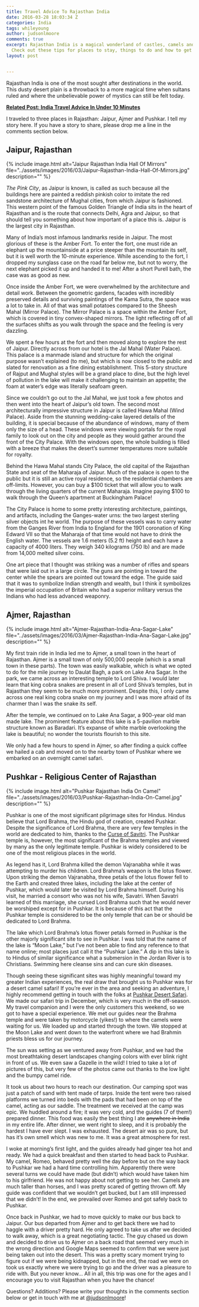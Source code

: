 ```yaml
---
title: Travel Advice To Rajasthan India
date: 2016-03-28 18:03:34 Z
categories: India
tags: whileyoung
author: judsonlmoore
comments: true
excerpt: Rajasthan India is a magical wonderland of castles, camels and amazing food!
  Check out these tips for places to stay, things to do and how to get around!
layout: post


---
```


Rajasthan India is one of the most sought after destinations in the world. This dusty desert plain is a throwback to a more magical time when sultans ruled and where the unbelievable power of mystics can still be felt today.

**[Related Post: India Travel Advice In Under 10 Minutes](https://www.judsonlmoore.com/travel-advice-india/)**

I traveled to three places in Rajasthan: Jaipur, Ajmer and Pushkar. I tell my story here. If you have a story to share, please drop me a line in the comments section below.

## Jaipur, Rajasthan

{% include image.html alt="Jaipur Rajasthan India Hall Of Mirrors" file="../assets/images/2016/03/Jaipur-Rajasthan-India-Hall-Of-Mirrors.jpg" description="" %}

_The Pink City_, as Jaipur is known, is called as such because all the buildings here are painted a reddish pinkish color to imitate the red sandstone architecture of Mughal cities, from which Jaipur is fashioned. This western point of the famous Golden Triangle of India sits in the heart of Rajasthan and is the route that connects Delhi, Agra and Jaipur, so that should tell you something about how important of a place this is. Jaipur is the largest city in Rajasthan.

Many of India’s most infamous landmarks reside in Jaipur. The most glorious of these is the Amber Fort. To enter the fort, one must ride an elephant up the mountainside at a price steeper than the mountain its self, but it is well worth the 10-minute experience. While ascending to the fort, I dropped my sunglass case on the road far below me, but not to worry, the next elephant picked it up and handed it to me! After a short Purell bath, the case was as good as new.

Once inside the Amber Fort, we were overwhelmed by the architecture and detail work. Between the geometric gardens, facades with incredibly preserved details and surviving paintings of the Kama Sutra, the space was a lot to take in. All of that was small potatoes compared to the Sheesh Mahal (Mirror Palace). The Mirror Palace is a space within the Amber Fort, which is covered in tiny convex-shaped mirrors. The light reflecting off of all the surfaces shifts as you walk through the space and the feeling is very dazzling.

We spent a few hours at the fort and then moved along to explore the rest of Jaipur. Directly across from our hotel is the Jal Mahal (Water Palace). This palace is a manmade island and structure for which the original purpose wasn’t explained (to me), but which is now closed to the public and slated for renovation as a fine dining establishment. This 5-story structure of Rajput and Mughal styles will be a grand place to dine, but the high level of pollution in the lake will make it challenging to maintain an appetite; the foam at water’s edge was literally seafoam green.

Since we couldn’t go out to the Jal Mahal, we just took a few photos and then went into the heart of Jaipur’s old town. The second most architecturally impressive structure in Jaipur is called Hawa Mahal (Wind Palace). Aside from the stunning wedding-cake layered details of the building, it is special because of the abundance of windows, many of them only the size of a head. These windows were viewing portals for the royal family to look out on the city and people as they would gather around the front of the City Palace. With the windows open, the whole building is filled with a breeze that makes the desert’s summer temperatures more suitable for royalty.

Behind the Hawa Mahal stands City Palace, the old capital of the Rajasthan State and seat of the Maharaja of Jaipur. Much of the palace is open to the public but it is still an active royal residence, so the residential chambers are off-limits. However, you can buy a $100 ticket that will allow you to walk through the living quarters of the current Maharaja. Imagine paying $100 to walk through the Queen’s apartment at Buckingham Palace!

The City Palace is home to some pretty interesting architecture, paintings, and artifacts, including the Ganges-water urns: the two largest sterling silver objects int he world. The purpose of these vessels was to carry water from the Ganges River from India to England for the 1901 coronation of King Edward VII so that the Maharaja of that time would not have to drink the English water. The vessels are 1.6 meters (5.2 ft) height and each have a capacity of 4000 liters. They weigh 340 kilograms (750 lb) and are made from 14,000 melted silver coins.

One art piece that I thought was striking was a number of rifles and spears that were laid out in a large circle. The guns are pointing in toward the center while the spears are pointed out toward the edge. The guide said that it was to symbolize Indian strength and wealth, but I think it symbolizes the imperial occupation of Britain who had a superior military versus the Indians who had less advanced weaponry.

## Ajmer, Rajasthan

{% include image.html alt="Ajmer-Rajasthan-India-Ana-Sagar-Lake" file="../assets/images/2016/03/Ajmer-Rajasthan-India-Ana-Sagar-Lake.jpg" description="" %}

My first train ride in India led me to Ajmer, a small town in the heart of Rajasthan. Ajmer is a small town of only 500,000 people (which is a small town in these parts). The town was easily walkable, which is what we opted to do for the mile journey to Daulat Bagh, a park on Lake Ana Sagar. In the park, we came across an interesting temple to Lord Shiva. I would later learn that king cobra snakes are present in all of Lord Shiva’s temples, but in Rajasthan they seem to be much more prominent. Despite this, I only came across one real king cobra snake on my journey and I was more afraid of its charmer than I was the snake its self.

After the temple, we continued on to Lake Ana Sagar, a 900-year old man made lake. The prominent feature about this lake is a 5-pavilion marble structure known as Baradari. It’s expanse of white marble overlooking the lake is beautiful; no wonder the tourists flourish to this site.

We only had a few hours to spend in Ajmer, so after finding a quick coffee we hailed a cab and moved on to the nearby town of Pushkar where we embarked on an overnight camel safari.

## Pushkar - Religious Center of Rajasthan

{% include image.html alt="Pushkar Rajasthan India On Camel" file="../assets/images/2016/03/Pushkar-Rajasthan-India-On-Camel.jpg" description="" %}

Pushkar is one of the most significant pilgrimage sites for Hindus. Hindus believe that Lord Brahma, the Hindu god of creation, created Pushkar. Despite the significance of Lord Brahma, there are very few temples in the world are dedicated to him, thanks to the [Curse of Savitri](https://en.wikipedia.org/wiki/Brahma_Temple,_Pushkar#Legend). The Pushkar temple is, however, the most significant of the Brahma temples and viewed by many as the only legitimate temple. Pushkar is widely considered to be one of the most religious places in the world.

As legend has it, Lord Brahma killed the demon Vajranabha while it was attempting to murder his children. Lord Brahma’s weapon is the lotus flower. Upon striking the demon Vajranabha, three petals of the lotus flower fell to the Earth and created three lakes, including the lake at the center of Pushkar, which would later be visited by Lord Brahma himself. During his visit, he married a consort who was not his wife, Savatri. When Savatri learned of this marriage, she cursed Lord Brahma such that he would never be worshiped except for in Pushkar. It is because of this act that the Pushkar temple is considered to be the only temple that can be or should be dedicated to Lord Brahma.

The lake which Lord Brahma’s lotus flower petals formed in Pushkar is the other majorly significant site to see in Pushkar. I was told that the name of the lake is “Moon Lake,” but I’ve not been able to find any reference to that name online; most places just call it the “Pushkar Lake.” A dip in this lake is to Hindus of similar significance what a submersion in the Jordan River is to Christians. Swimming here cleanse sins and can cure skin diseases.

Though seeing these significant sites was highly meaningful toward my greater Indian experiences, the real draw that brought us to Pushkar was for a desert camel safari! If you’re ever in the area and seeking an adventure, I highly recommend getting in touch with the folks at [Pushkar Desert Safari](http://pushkarcamelsafari.com/).
We made our safari trip in December, which is very much in the off-season. My travel companion and I were the only customers this weekend, so we got to have a special experience. We met our guides near the Brahma temple and were taken by motorcycle (yikes!) to where the camels were waiting for us. We loaded up and started through the town. We stopped at the Moon Lake and went down to the waterfront where we had Brahmin priests bless us for our journey.

The sun was setting as we ventured away from Pushkar, and we had the most breathtaking desert landscapes changing colors with ever blink right in front of us. We even saw a Gazelle in the wild! I tried to take a lot of pictures of this, but very few of the photos came out thanks to the low light and the bumpy camel ride.

It took us about two hours to reach our destination. Our camping spot was just a patch of sand with tent made of tarps. Inside the tent were two raised platforms we turned into beds with the pads that had been on top of the camel, acting as our saddle. The treatment we received at the camp was epic. We huddled around a fire; it was very cold, and the guides (7 of them!) prepared dinner. This food was easily the best thing I ate <del>anywhere in India</del> in my entire life. After dinner, we went right to sleep, and it is probably the hardest I have ever slept. I was exhausted. The desert air was so pure, but has it’s own smell which was new to me. It was a great atmosphere for rest.

I woke at morning’s first light, and the guides already had ginger tea hot and ready. We had a quick breakfast and then started to head back to Pushkar. My camel, Romeo, behaved pretty well the day before but on the way back to Pushkar we had a hard time controlling him. Apparently there were several turns we could have made (but didn’t) which would have taken him to his girlfriend. He was not happy about not getting to see her. Camels are much taller than horses, and I was pretty scared of getting thrown off. My guide was confident that we wouldn’t get bucked, but I am still impressed that we didn’t! In the end, we prevailed over Romeo and got safely back to Pushkar.

Once back in Pushkar, we had to move quickly to make our bus back to Jaipur. Our bus departed from Ajmer and to get back there we had to haggle with a driver pretty hard. He only agreed to take us after we decided to walk away, which is a great negotiating tactic. The guy chased us down and decided to drive us to Ajmer on a back road that seemed very much in the wrong direction and Google Maps seemed to confirm that we were just being taken out into the desert. This was a pretty scary moment trying to figure out if we were being kidnapped, but in the end, the road we were on took us exactly where we were trying to go and the driver was a pleasure to ride with. But you never know... All in all, this trip was one for the ages and I encourage you to visit Rajasthan when you have the chance!

Questions? Additions? Please write your thoughts in the comments section below or get in touch with me at [@judsonlmoore](http://twitter.com/judsonlmoore)!
